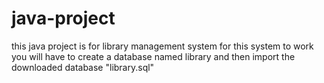 # java-project
this java project is for library management system 
for this system to work you will have to create a database named library and then import the downloaded database "library.sql"

